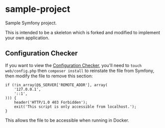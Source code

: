 sample-project
==============

Sample Symfony project.

This is intended to be a skeleton which is forked and modified to implement your own application.

Configuration Checker
------
If you want to view the [Configuration Checker](http://symfony.com/doc/current/book/installation.html#checking-symfony-application-configuration-and-setup),
you'll need to `touch web/config.php` then `composer install` to reinstate the file from Symfony, then modify the file
to remove this section:

```
if (!in_array(@$_SERVER['REMOTE_ADDR'], array(
    '127.0.0.1',
    '::1',
))) {
    header('HTTP/1.0 403 Forbidden');
    exit('This script is only accessible from localhost.');
}
```

This allows the file to be accessible when running in Docker.
